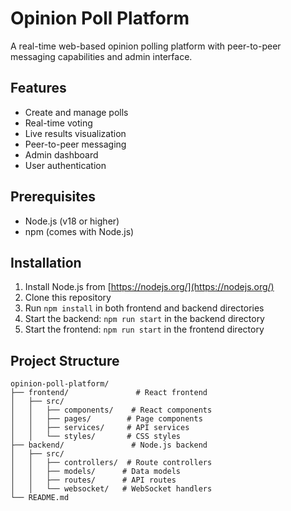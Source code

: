 # Opinion Poll Platform

A real-time web-based opinion polling platform with peer-to-peer messaging capabilities and admin interface.

## Features
- Create and manage polls
- Real-time voting
- Live results visualization
- Peer-to-peer messaging
- Admin dashboard
- User authentication

## Prerequisites
- Node.js (v18 or higher)
- npm (comes with Node.js)

## Installation
1. Install Node.js from [https://nodejs.org/](https://nodejs.org/)
2. Clone this repository
3. Run `npm install` in both frontend and backend directories
4. Start the backend: `npm run start` in the backend directory
5. Start the frontend: `npm run start` in the frontend directory

## Project Structure
```
opinion-poll-platform/
├── frontend/               # React frontend
│   ├── src/
│   │   ├── components/    # React components
│   │   ├── pages/        # Page components
│   │   ├── services/     # API services
│   │   └── styles/       # CSS styles
├── backend/               # Node.js backend
│   ├── src/
│   │   ├── controllers/  # Route controllers
│   │   ├── models/      # Data models
│   │   ├── routes/      # API routes
│   │   └── websocket/   # WebSocket handlers
└── README.md
```
